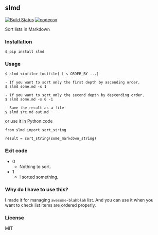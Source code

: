 ## slmd
[![Build Status](https://travis-ci.org/lqez/slmd.svg?branch=master)](https://travis-ci.org/lqez/slmd)
[![codecov](https://codecov.io/gh/lqez/slmd/branch/master/graph/badge.svg)](https://codecov.io/gh/lqez/slmd)

Sort lists in Markdown

### Installation

```
$ pip install slmd
```

### Usage

```
$ slmd <infile> [outfile] [-s ORDER_BY ...]

- If you want to sort only the first depth by ascending order,
$ slmd some.md -s 1

- If you want to sort only the second depth by descending order,
$ slmd some.md -s 0 -1

- Save the result as a file
$ slmd src.md out.md
```

or use it in Python code

```
from slmd import sort_string

result = sort_string(some_markdown_string)
```


### Exit code

 - 0
     - Nothing to sort.
 - 1
     - I sorted something.


### Why do I have to use this?

I made it for managing `awesome-blahblah` list. And you can use it when you want to check list items are ordered properly.

### License
MIT
